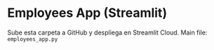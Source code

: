 # Employees App (Streamlit)

Sube esta carpeta a GitHub y despliega en Streamlit Cloud.
Main file: `employees_app.py`
